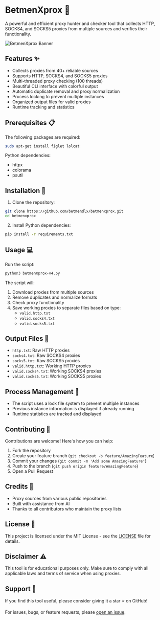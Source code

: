 # BetmenXprox 🦇

A powerful and efficient proxy hunter and checker tool that collects HTTP, SOCKS4, and SOCKS5 proxies from multiple sources and verifies their functionality.

![BetmenXprox Banner](https://raw.githubusercontent.com/betmendlx/betmenxprox/main/banner.png)

## Features ✨

- Collects proxies from 40+ reliable sources
- Supports HTTP, SOCKS4, and SOCKS5 proxies
- Multi-threaded proxy checking (100 threads)
- Beautiful CLI interface with colorful output
- Automatic duplicate removal and proxy normalization
- Process locking to prevent multiple instances
- Organized output files for valid proxies
- Runtime tracking and statistics

## Prerequisites 📋

The following packages are required:

```bash
sudo apt-get install figlet lolcat
```

Python dependencies:
- httpx
- colorama
- psutil

## Installation 🚀

1. Clone the repository:
```bash
git clone https://github.com/betmendlx/betmenxprox.git
cd betmenxprox
```

2. Install Python dependencies:
```bash
pip install -r requirements.txt
```

## Usage 💻

Run the script:
```bash
python3 betmenXprox-v4.py
```

The script will:
1. Download proxies from multiple sources
2. Remove duplicates and normalize formats
3. Check proxy functionality
4. Save working proxies to separate files based on type:
   - `valid.http.txt`
   - `valid.socks4.txt`
   - `valid.socks5.txt`

## Output Files 📁

- `http.txt`: Raw HTTP proxies
- `socks4.txt`: Raw SOCKS4 proxies
- `socks5.txt`: Raw SOCKS5 proxies
- `valid.http.txt`: Working HTTP proxies
- `valid.socks4.txt`: Working SOCKS4 proxies
- `valid.socks5.txt`: Working SOCKS5 proxies

## Process Management 🔄

- The script uses a lock file system to prevent multiple instances
- Previous instance information is displayed if already running
- Runtime statistics are tracked and displayed

## Contributing 🤝

Contributions are welcome! Here's how you can help:
1. Fork the repository
2. Create your feature branch (`git checkout -b feature/AmazingFeature`)
3. Commit your changes (`git commit -m 'Add some AmazingFeature'`)
4. Push to the branch (`git push origin feature/AmazingFeature`)
5. Open a Pull Request

## Credits 👏

- Proxy sources from various public repositories
- Built with assistance from AI
- Thanks to all contributors who maintain the proxy lists

## License 📄

This project is licensed under the MIT License - see the [LICENSE](LICENSE) file for details.

## Disclaimer ⚠️

This tool is for educational purposes only. Make sure to comply with all applicable laws and terms of service when using proxies.

## Support 💪

If you find this tool useful, please consider giving it a star ⭐ on GitHub!

For issues, bugs, or feature requests, please [open an issue](https://github.com/betmendlx/betmenxprox/issues).
